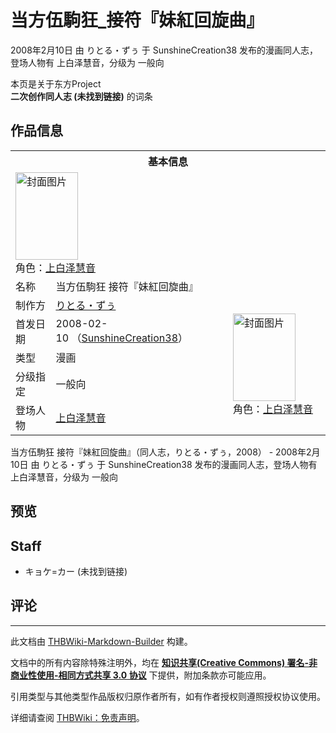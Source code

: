 # 当方伍駒狂_接符『妹紅回旋曲』

<!-- source html: G:\repos\THBWiki-Markdown-Builder\THBWikiMarkdown\Temp\main\2\22\ns0%3A%E5%BD%93%E6%96%B9%E4%BC%8D%E9%A7%92%E7%8B%82_%E6%8E%A5%E7%AC%A6%E3%80%8E%E5%A6%B9%E7%B4%85%E5%9B%9E%E6%97%8B%E6%9B%B2%E3%80%8F.html -->

2008年2月10日 由 りとる・ずぅ 于 SunshineCreation38 发布的漫画同人志，登场人物有 上白泽慧音，分级为 一般向

本页是关于东方Project  
 **二次创作同人志 (未找到链接)** 的词条
## 作品信息

<table><tbody><tr><th colspan="3">基本信息</th></tr><tr><td class="cover-artwork-mobile" colspan="2"><a href="./文件-当方伍駒狂_接符『妹紅回旋曲』封面.jpg.md" class="image" title="封面图片"><img alt="封面图片" src="https://upload.thwiki.cc/thumb/f/fa/%E5%BD%93%E6%96%B9%E4%BC%8D%E9%A7%92%E7%8B%82_%E6%8E%A5%E7%AC%A6%E3%80%8E%E5%A6%B9%E7%B4%85%E5%9B%9E%E6%97%8B%E6%9B%B2%E3%80%8F%E5%B0%81%E9%9D%A2.jpg/100px-%E5%BD%93%E6%96%B9%E4%BC%8D%E9%A7%92%E7%8B%82_%E6%8E%A5%E7%AC%A6%E3%80%8E%E5%A6%B9%E7%B4%85%E5%9B%9E%E6%97%8B%E6%9B%B2%E3%80%8F%E5%B0%81%E9%9D%A2.jpg" decoding="async" loading="lazy" width="100" height="140" srcset="https://upload.thwiki.cc/thumb/f/fa/%E5%BD%93%E6%96%B9%E4%BC%8D%E9%A7%92%E7%8B%82_%E6%8E%A5%E7%AC%A6%E3%80%8E%E5%A6%B9%E7%B4%85%E5%9B%9E%E6%97%8B%E6%9B%B2%E3%80%8F%E5%B0%81%E9%9D%A2.jpg/150px-%E5%BD%93%E6%96%B9%E4%BC%8D%E9%A7%92%E7%8B%82_%E6%8E%A5%E7%AC%A6%E3%80%8E%E5%A6%B9%E7%B4%85%E5%9B%9E%E6%97%8B%E6%9B%B2%E3%80%8F%E5%B0%81%E9%9D%A2.jpg 1.5x, https://upload.thwiki.cc/thumb/f/fa/%E5%BD%93%E6%96%B9%E4%BC%8D%E9%A7%92%E7%8B%82_%E6%8E%A5%E7%AC%A6%E3%80%8E%E5%A6%B9%E7%B4%85%E5%9B%9E%E6%97%8B%E6%9B%B2%E3%80%8F%E5%B0%81%E9%9D%A2.jpg/200px-%E5%BD%93%E6%96%B9%E4%BC%8D%E9%A7%92%E7%8B%82_%E6%8E%A5%E7%AC%A6%E3%80%8E%E5%A6%B9%E7%B4%85%E5%9B%9E%E6%97%8B%E6%9B%B2%E3%80%8F%E5%B0%81%E9%9D%A2.jpg 2x" data-file-width="555" data-file-height="777"></a><div class="cover-char">角色：<a href="./上白泽慧音.md" title="上白泽慧音">上白泽慧音</a></div></td>
</tr><tr><td class="label">名称</td><td colspan="2"> 当方伍駒狂 接符『妹紅回旋曲』 </td></tr><tr><td class="label">制作方</td><td><a href="./りとる・ずぅ.md" title="りとる・ずぅ">りとる・ずぅ</a></td><td class="cover-artwork" rowspan="5" style="min-width:140px;"><a href="./文件-当方伍駒狂_接符『妹紅回旋曲』封面.jpg.md" class="image" title="封面图片"><img alt="封面图片" src="https://upload.thwiki.cc/thumb/f/fa/%E5%BD%93%E6%96%B9%E4%BC%8D%E9%A7%92%E7%8B%82_%E6%8E%A5%E7%AC%A6%E3%80%8E%E5%A6%B9%E7%B4%85%E5%9B%9E%E6%97%8B%E6%9B%B2%E3%80%8F%E5%B0%81%E9%9D%A2.jpg/100px-%E5%BD%93%E6%96%B9%E4%BC%8D%E9%A7%92%E7%8B%82_%E6%8E%A5%E7%AC%A6%E3%80%8E%E5%A6%B9%E7%B4%85%E5%9B%9E%E6%97%8B%E6%9B%B2%E3%80%8F%E5%B0%81%E9%9D%A2.jpg" decoding="async" loading="lazy" width="100" height="140" srcset="https://upload.thwiki.cc/thumb/f/fa/%E5%BD%93%E6%96%B9%E4%BC%8D%E9%A7%92%E7%8B%82_%E6%8E%A5%E7%AC%A6%E3%80%8E%E5%A6%B9%E7%B4%85%E5%9B%9E%E6%97%8B%E6%9B%B2%E3%80%8F%E5%B0%81%E9%9D%A2.jpg/150px-%E5%BD%93%E6%96%B9%E4%BC%8D%E9%A7%92%E7%8B%82_%E6%8E%A5%E7%AC%A6%E3%80%8E%E5%A6%B9%E7%B4%85%E5%9B%9E%E6%97%8B%E6%9B%B2%E3%80%8F%E5%B0%81%E9%9D%A2.jpg 1.5x, https://upload.thwiki.cc/thumb/f/fa/%E5%BD%93%E6%96%B9%E4%BC%8D%E9%A7%92%E7%8B%82_%E6%8E%A5%E7%AC%A6%E3%80%8E%E5%A6%B9%E7%B4%85%E5%9B%9E%E6%97%8B%E6%9B%B2%E3%80%8F%E5%B0%81%E9%9D%A2.jpg/200px-%E5%BD%93%E6%96%B9%E4%BC%8D%E9%A7%92%E7%8B%82_%E6%8E%A5%E7%AC%A6%E3%80%8E%E5%A6%B9%E7%B4%85%E5%9B%9E%E6%97%8B%E6%9B%B2%E3%80%8F%E5%B0%81%E9%9D%A2.jpg 2x" data-file-width="555" data-file-height="777"></a><div class="cover-char">角色：<a href="./上白泽慧音.md" title="上白泽慧音">上白泽慧音</a></div></td>
</tr><tr><td class="label">首发日期</td><td>2008-02-10&#160;（<a href="/展会作品列表?e=SunshineCreation%2338">SunshineCreation38</a>）</td></tr><tr><td class="label">类型</td><td>漫画</td></tr><tr><td class="label">分级指定</td><td>一般向</td></tr><tr><td class="label">登场人物</td><td><a href="./上白泽慧音.md" title="上白泽慧音">上白泽慧音</a></td></tr></tbody></table>

当方伍駒狂 接符『妹紅回旋曲』（同人志，りとる・ずぅ，2008） - 2008年2月10日 由 りとる・ずぅ 于 SunshineCreation38 发布的漫画同人志，登场人物有 上白泽慧音，分级为 一般向
## 预览
## Staff
- キョケ=カー (未找到链接)

## 评论




---

此文档由 [THBWiki-Markdown-Builder](https://github.com/Delsin-Yu/THBWiki-Markdown-Builder) 构建。

文档中的所有内容除特殊注明外，均在 [**知识共享(Creative Commons) 署名-非商业性使用-相同方式共享 3.0 协议**](https://creativecommons.org/licenses/by-sa/3.0/deed.zh-hans) 下提供，附加条款亦可能应用。

引用类型与其他类型作品版权归原作者所有，如有作者授权则遵照授权协议使用。

详细请查阅 [THBWiki：免责声明](https://thbwiki.cc/THBWiki:%E5%85%8D%E8%B4%A3%E5%A3%B0%E6%98%8E)。

